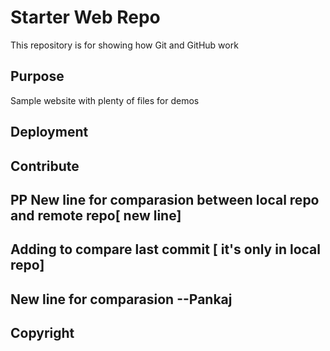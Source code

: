 # Starter Web Repo

This repository is for showing how Git and GitHub work

## Purpose

Sample website with plenty of files for demos

## Deployment
## Contribute
## PP New line for comparasion between local repo and remote repo[ new line]
## Adding to compare last commit [ it's only in local repo]
## New line for comparasion --Pankaj
## Copyright 